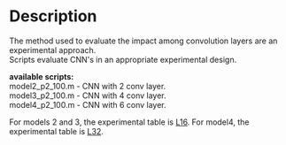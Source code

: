 
# Description

The method used to evaluate the impact among convolution layers are an experimental approach.<br />
Scripts evaluate CNN's in an appropriate experimental design.<br />

**available scripts:**<br />
model2_p2_100.m - CNN with 2 conv layer.<br />
model3_p2_100.m - CNN with 4 conv layer.<br />
model4_p2_100.m - CNN with 6 conv layer.<br />

For models 2 and 3, the experimental table is [L16](https://www.york.ac.uk/depts/maths/tables/l16.htm). For model4, the experimental table is [L32](https://www.york.ac.uk/depts/maths/tables/l32.htm).<br />



